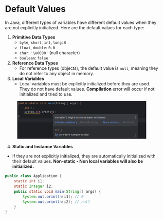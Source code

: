 # Default Values

In Java, different types of variables have different default values when they are not explicitly initialized. Here are the default values for each type:

1. **Primitive Data Types**
   * `byte`, `short`, `int`, `long`: `0`
   * `float`, `double`: `0.0`
   * `char`: `'\u0000'` (null character)
   * `boolean`: `false`
2. **Reference Data Types**
   * For reference types (objects), the default value is `null`, meaning they do not refer to any object in memory.
3. **Local Variables**
   * Local variables must be explicitly initialized before they are used. They do not have default values. **Compilation** error will occur if not initialized and tried to use.

<figure><img src="../../../.gitbook/assets/image (79).png" alt="" width="563"><figcaption></figcaption></figure>

4. **Static and Instance Variables**

* If they are not explicitly initialized, they are automatically initialized with their default values. **Non-static - Non local variables will also be initialized.**

```java
public class Application {
    static int i1;
    static Integer i2;
    public static void main(String[] args) {
        System.out.println(i1); // 0
        System.out.println(i2); // null
    }
}
```

